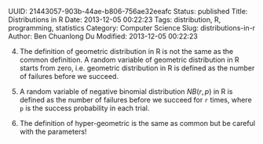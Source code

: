 UUID: 21443057-903b-44ae-b806-756ae32eeafc
Status: published
Title: Distributions in R
Date: 2013-12-05 00:22:23
Tags: distribution, R, programming, statistics
Category: Computer Science
Slug: distributions-in-r
Author: Ben Chuanlong Du
Modified: 2013-12-05 00:22:23


4. The definition of geometric distribution in R is not the same as the common definition. 
A random variable of geometric distribution in R starts from zero, 
i.e. geometric distribution in R is defined as the number of failures before we succeed.

5. A random variable of negative binomial distribution $NB(r,p)$ in R 
is defined as the number of failures before we succeed for `r` times,
where `p` is the success probability in each trial.

6. The definition of hyper-geometric is the same as common but be careful with the parameters!
